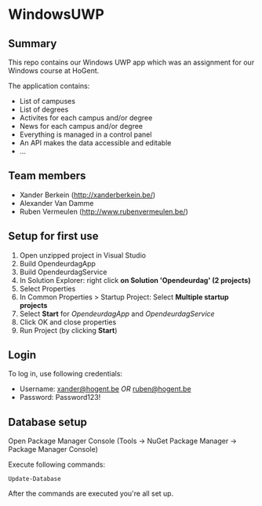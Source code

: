 # WindowsUWP
## Summary

This repo contains our Windows UWP app which was an assignment for our Windows course at HoGent. 

The application contains:

- List of campuses
- List of degrees
- Activites for each campus and/or degree
- News for each campus and/or degree
- Everything is managed in a control panel
- An API makes the data accessible and editable
- ...

## Team members

- Xander Berkein (http://xanderberkein.be/)
- Alexander Van Damme
- Ruben Vermeulen (http://www.rubenvermeulen.be/)

## Setup for first use

1. Open unzipped project in Visual Studio
2. Build OpendeurdagApp
3. Build OpendeurdagService
4. In Solution Explorer: right click **on Solution 'Opendeurdag' (2 projects)**
5. Select Properties
6. In Common Properties > Startup Project: Select **Multiple startup projects**
7. Select **Start** for *OpendeurdagApp* and *OpendeurdagService*
8. Click OK and close properties
9. Run Project (by clicking **Start**)

## Login

To log in, use following credentials:
- Username: xander@hogent.be  *OR*  ruben@hogent.be
- Password: Password123!

## Database setup

Open Package Manager Console (Tools -> NuGet Package Manager -> Package Manager Console)

Execute following commands:

```
Update-Database
```

After the commands are executed you're all set up.
